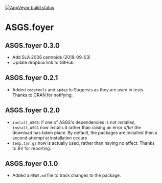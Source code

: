 [![AppVeyor build status](https://ci.appveyor.com/api/projects/status/github/HughParsonage/ASGS.foyer?branch=master&svg=true)](https://ci.appveyor.com/project/HughParsonage/ASGS.foyer)

# ASGS.foyer

## ASGS.foyer 0.3.0
* Add SLA 2006 centroids (2018-09-03)
* Update dropbox link to GitHub

## ASGS.foyer 0.2.1
* Added `codetools` and `spdep` to Suggests as they are used in tests. Thanks to CRAN for notifying.


## ASGS.foyer 0.2.0

* `install_ASGS`: if one of ASGS's dependencies is not installed, `install_ASGS` now installs it rather than raising an error *after* the download has taken place. By default, the packages are installed then a second attempt at installation occurs 
* `temp.tar.gz` now is actually used, rather than having no effect. Thanks to BV for reporting.

## ASGS.foyer 0.1.0

* Added a `NEWS.md` file to track changes to the package.
